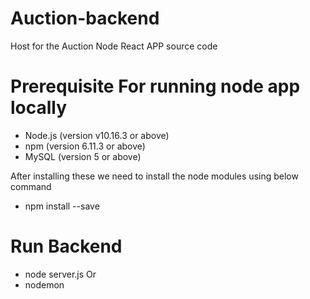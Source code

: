 # Auction-backend

Host for the Auction Node React APP source code 

# Prerequisite For running node app locally

- Node.js (version v10.16.3 or above)
- npm (version 6.11.3 or above)
- MySQL (version 5 or above)


After installing these we need to install the node modules using below command 

- npm install --save

# Run Backend
- node server.js
Or
- nodemon
